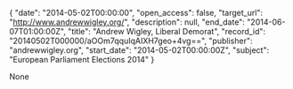 {
  "date": "2014-05-02T00:00:00", 
  "open_access": false, 
  "target_url": "http://www.andrewwigley.org/", 
  "description": null, 
  "end_date": "2014-06-07T01:00:00Z", 
  "title": "Andrew Wigley, Liberal Demorat", 
  "record_id": "20140502T000000/aOOm7qquIqAIXH7geo+4vg==", 
  "publisher": "andrewwigley.org", 
  "start_date": "2014-05-02T00:00:00Z", 
  "subject": "European Parliament Elections 2014"
}

None